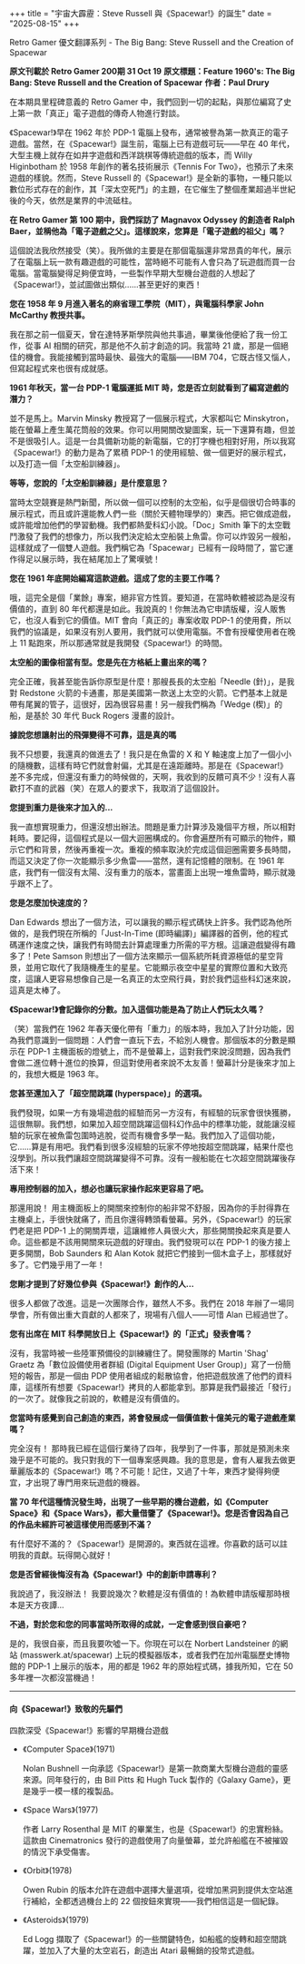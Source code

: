 +++
title = "宇宙大霹靂：Steve Russell 與《Spacewar!》的誕生"
date = "2025-08-15"
+++

Retro Gamer 優文翻譯系列 - The Big Bang: Steve Russell and the Creation of Spacewar
<!--more-->

**原文刊載於 Retro Gamer 200期 31 Oct 19**
**原文標題：Feature 1960's: The Big Bang: Steve Russell and the Creation of Spacewar**
**作者：Paul Drury**

在本期具里程碑意義的 Retro Gamer 中，我們回到一切的起點，與那位編寫了史上第一款「真正」電子遊戲的傳奇人物進行對談。

《Spacewar!》早在 1962 年於 PDP-1 電腦上發布，通常被譽為第一款真正的電子遊戲。當然，在《Spacewar!》誕生前，電腦上已有遊戲可玩——早在 40 年代，大型主機上就存在如井字遊戲和西洋跳棋等傳統遊戲的版本，而 Willy Higinbotham 於 1958 年創作的著名技術展示《Tennis For Two》，也預示了未來遊戲的樣貌。然而，Steve Russell 的《Spacewar!》是全新的事物，一種只能以數位形式存在的創作，其「深太空死鬥」的主題，在它催生了整個產業超過半世紀後的今天，依然是業界的中流砥柱。

**在 Retro Gamer 第 100 期中，我們採訪了 Magnavox Odyssey 的創造者 Ralph Baer，並稱他為「電子遊戲之父」。這樣說來，您算是「電子遊戲的祖父」嗎？**

這個說法我欣然接受（笑）。我所做的主要是在那個電腦還非常昂貴的年代，展示了在電腦上玩一款有趣遊戲的可能性，當時絕不可能有人會只為了玩遊戲而買一台電腦。當電腦變得足夠便宜時，一些製作早期大型機台遊戲的人想起了《Spacewar!》，並試圖做出類似......甚至更好的東西！

**您在 1958 年 9 月進入著名的麻省理工學院（MIT），與電腦科學家 John McCarthy 教授共事。**

我在那之前一個夏天，曾在達特茅斯學院與他共事過，畢業後他便給了我一份工作，從事 AI 相關的研究，那是他不久前才創造的詞。我當時 21 歲，那是一個絕佳的機會。我能接觸到當時最快、最強大的電腦——IBM 704，它既古怪又惱人，但寫起程式來也很有成就感。

**1961 年秋天，當一台 PDP-1 電腦運抵 MIT 時，您是否立刻就看到了編寫遊戲的潛力？**

並不是馬上。Marvin Minsky 教授寫了一個展示程式，大家都叫它 Minskytron，能在螢幕上產生萬花筒般的效果。你可以用開關改變圖案，玩一下還算有趣，但並不是很吸引人。這是一台具備新功能的新電腦，它的打字機也相對好用，所以我寫《Spacewar!》的動力是為了累積 PDP-1 的使用經驗、做一個更好的展示程式，以及打造一個「太空船訓練器」。

**等等，您說的「太空船訓練器」是什麼意思？**

當時太空競賽是熱門新聞，所以做一個可以控制的太空船，似乎是個很切合時事的展示程式，而且或許還能教人們一些（關於天體物理學的）東西。把它做成遊戲，或許能增加他們的學習動機。我們都熱愛科幻小說。「Doc」Smith 筆下的太空戰鬥激發了我們的想像力，所以我們決定給太空船裝上魚雷。你可以炸毀另一艘船，這樣就成了一個雙人遊戲。我們稱它為「Spacewar」已經有一段時間了，當它運作得足以展示時，我在結尾加上了驚嘆號！

**您在 1961 年底開始編寫這款遊戲。這成了您的主要工作嗎？**

哦，這完全是個「業餘」專案，絕非官方性質。要知道，在當時軟體被認為是沒有價值的，直到 80 年代都還是如此。我說真的！你無法為它申請版權，沒人販售它，也沒人看到它的價值。MIT 會向「真正的」專案收取 PDP-1 的使用費，所以我們的協議是，如果沒有別人要用，我們就可以使用電腦。不會有授權使用者在晚上 11 點跑來，所以那通常就是我開發《Spacewar!》的時間。

**太空船的圖像相當有型。您是先在方格紙上畫出來的嗎？**

完全正確，我甚至能告訴你原型是什麼！那艘長長的太空船「Needle (針)」，是我對 Redstone 火箭的卡通畫，那是美國第一款送上太空的火箭。它們基本上就是帶有尾翼的管子，這很好，因為很容易畫！另一艘我們稱為「Wedge (楔)」的船，是基於 30 年代 Buck Rogers 漫畫的設計。

**據說您想讓射出的飛彈變得不可靠，這是真的嗎**

我不只想要，我還真的做進去了！我只是在魚雷的 X 和 Y 軸速度上加了一個小小的隨機數，這樣有時它們就會射偏，尤其是在遠距離時。那是在《Spacewar!》差不多完成，但還沒有重力的時候做的，天啊，我收到的反饋可真不少！沒有人喜歡打不直的武器（笑）在眾人的要求下，我取消了這個設計。

**您提到重力是後來才加入的...**

我一直想實現重力，但還沒想出辦法。問題是重力計算涉及幾個平方根，所以相對耗時。要記得，這個程式是以一個大迴圈構成的。你會遍歷所有可顯示的物件，顯示它們和背景，然後再重複一次。重複的頻率取決於完成這個迴圈需要多長時間，而這又決定了你一次能顯示多少魚雷——當然，還有記憶體的限制。在 1961 年底，我們有一個沒有太陽、沒有重力的版本，當畫面上出現一堆魚雷時，顯示就幾乎跟不上了。

**您是怎麼加快速度的？**

Dan Edwards 想出了一個方法，可以讓我的顯示程式碼快上許多。我們認為他所做的，是我們現在所稱的「Just-In-Time (即時編譯)」編譯器的首例，他的程式碼運作速度之快，讓我們有時間去計算處理重力所需的平方根。這讓遊戲變得有趣多了！Pete Samson 則想出了一個方法來顯示一個系統所耗資源極低的星空背景，並用它取代了我隨機產生的星星。它能顯示夜空中星星的實際位置和大致亮度，這讓人更容易想像自己是一名真正的太空飛行員，對於我們這些科幻迷來說，這真是太棒了。

**《Spacewar!》會記錄你的分數。加入這個功能是為了防止人們玩太久嗎？**

（笑）當我們在 1962 年春天優化帶有「重力」的版本時，我加入了計分功能，因為我們意識到一個問題：人們會一直玩下去，不給別人機會。那個版本的分數是顯示在 PDP-1 主機面板的燈號上，而不是螢幕上，這對我們來說沒問題，因為我們會做二進位轉十進位的換算，但這對使用者來說不太友善！螢幕計分是後來才加上的，我想大概是 1963 年。

**您甚至還加入了「超空間跳躍 (hyperspace)」的選項。**

我們發現，如果一方有幾場遊戲的經驗而另一方沒有，有經驗的玩家會很快獲勝，這很無聊。我們想，如果加入超空間跳躍這個科幻作品中的標準功能，就能讓沒經驗的玩家在被魚雷包圍時逃脫，從而有機會多學一點。我們加入了這個功能，它……算是有用吧。我們看到很多沒經驗的玩家不停地按超空間跳躍，結果什麼也沒學到。所以我們讓超空間跳躍變得不可靠。沒有一艘船能在七次超空間跳躍後存活下來！

**專用控制器的加入，想必也讓玩家操作起來更容易了吧。**

那還用說！ 用主機面板上的開關來控制你的船非常不舒服，因為你的手肘得靠在主機桌上，手很快就痛了，而且你還得轉頭看螢幕。另外，《Spacewar!》的玩家們老是把 PDP-1 上的開關弄壞，這讓維修人員很火大，那些開關換起來真是要人命。這些都是不該用開關來玩遊戲的好理由。我們發現可以在 PDP-1 的後方接上更多開關，Bob Saunders 和 Alan Kotok 就把它們接到一個木盒子上，那樣就好多了。它們幾乎用了一年！

**您剛才提到了好幾位參與《Spacewar!》創作的人…**

很多人都做了改進。這是一次團隊合作，雖然人不多。我們在 2018 年辦了一場同學會，所有做出重大貢獻的人都來了，現場有八個人——可惜 Alan 已經過世了。

**您有出席在 MIT 科學開放日上《Spacewar!》的「正式」發表會嗎？**

沒有，我當時被一些陸軍預備役的訓練纏住了。開發團隊的 Martin 'Shag' Graetz 為「數位設備使用者群組 (Digital Equipment User Group)」寫了一份簡短的報告，那是一個由 PDP 使用者組成的鬆散協會，他把遊戲放進了他們的資料庫，這樣所有想要《Spacewar!》拷貝的人都能拿到。那算是我們最接近「發行」的一次了。就像我之前說的，軟體是沒有價值的。

**您當時有感覺到自己創造的東西，將會發展成一個價值數十億美元的電子遊戲產業嗎？**

完全沒有！ 那時我已經在這個行業待了四年，我學到了一件事，那就是預測未來幾乎是不可能的。我只對我的下一個專案感興趣。我的意思是，會有人雇我去做更華麗版本的《Spacewar!》嗎？不可能！記住，又過了十年，東西才變得夠便宜，才出現了專門用來玩遊戲的機器。

**當 70 年代這種情況發生時，出現了一些早期的機台遊戲，如《Computer Space》和《Space Wars》，都大量借鑒了《Spacewar!》。您是否會因為自己的作品未經許可被這樣使用而感到不滿？**

有什麼好不滿的？《Spacewar!》是開源的。東西就在這裡。你喜歡的話可以註明我的貢獻。玩得開心就好！

**您是否曾經後悔沒有為《Spacewar!》中的創新申請專利？**

我說過了，我沒辦法！ 我要說幾次？軟體是沒有價值的！為軟體申請版權那時根本是天方夜譚...

**不過，對於您和您的同事當時所取得的成就，一定會感到很自豪吧？**

是的，我很自豪，而且我要吹噓一下。你現在可以在 Norbert Landsteiner 的網站 (masswerk.at/spacewar) 上玩的模擬器版本，或者我們在加州電腦歷史博物館的 PDP-1 上展示的版本，用的都是 1962 年的原始程式碼，據我所知，它在 50 多年裡一次都沒當機過！

---

#### **向《Spacewar!》致敬的先驅們**

四款深受《Spacewar!》影響的早期機台遊戲

- 《Computer Space》(1971)
    
    Nolan Bushnell 一向承認《Spacewar!》是第一款商業大型機台遊戲的靈感來源。同年發行的，由 Bill Pitts 和 Hugh Tuck 製作的《Galaxy Game》，更是幾乎一模一樣的複製品。
    
- 《Space Wars》(1977)
    
    作者 Larry Rosenthal 是 MIT 的畢業生，也是《Spacewar!》的忠實粉絲。這款由 Cinematronics 發行的遊戲使用了向量螢幕，並允許船艦在不被摧毀的情況下承受傷害。
    
- 《Orbit》(1978)
    
    Owen Rubin 的版本允許在遊戲中選擇大量選項，從增加黑洞到提供太空站進行補給，全都透過機台上的 22 個按鈕來實現——我們相信這是一個紀錄。
    
- 《Asteroids》(1979)
    
    Ed Logg 擷取了《Spacewar!》的一些關鍵特色，如船艦的旋轉和超空間跳躍，並加入了大量的太空岩石，創造出 Atari 最暢銷的投幣式遊戲。